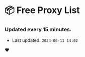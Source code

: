 # :package: Free Proxy List
### Updated every 15 minutes.

- Last updated: `2024-06-11 14:02`

:heart:

